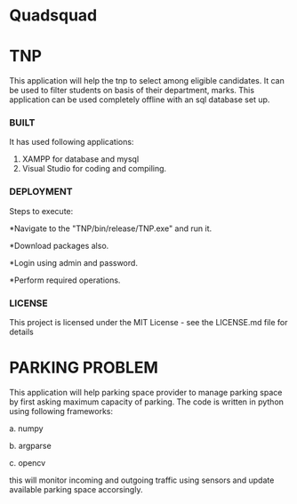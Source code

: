 # Quadsquad
# TNP

This application will help the tnp to select among eligible candidates. It can be used to filter students on basis of their department, marks. This application can be used completely offline with an sql database set up. 

### BUILT

It has used following applications:

1. XAMPP for database and mysql
2. Visual Studio for coding and compiling.

### DEPLOYMENT 

Steps to execute:

*Navigate to the "TNP/bin/release/TNP.exe" and run it. 

*Download packages also.

*Login using admin and password.

*Perform required operations.

### LICENSE

This project is licensed under the MIT License - see the LICENSE.md file for details


# PARKING PROBLEM

This application will help parking space provider to manage parking space by first asking maximum capacity of parking.
The code is written in python using following frameworks:

a. numpy

b. argparse

c. opencv

this will monitor incoming and outgoing traffic using sensors and update available parking space accorsingly.

